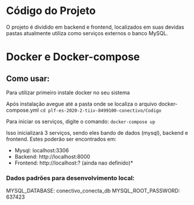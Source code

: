 # Código do Projeto

O projeto é dividido em backend e frontend, localizados em suas devidas pastas atualmente utiliza como serviços externos o banco MySQL.

# Docker e Docker-compose

## Como usar:

Para utilizar primeiro instale docker no seu sistema

Após instalação avegue até a pasta onde se localiza o arquivo docker-compose.yml
`cd plf-es-2020-2-tiiv-8499100-conectivo/Codigo`

Para iniciar os serviços, digite o comando:
`docker-compose up`

Isso inicializará 3 serviços, sendo eles bando de dados (mysql), backend e frontend. Estes poderão ser encontrados em:
* Mysql: localhost:3306
* Backend: http://localhost:8000
* Frontend: http://localhost:? (ainda nao definido)*

### Dados padrões para desenvolvimento local:
MYSQL_DATABASE: conectivo_conecta_db
MYSQL_ROOT_PASSWORD: 637423
